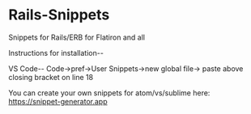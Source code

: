 # Rails-Snippets
Snippets for Rails/ERB for Flatiron and all

Instructions for installation--

VS Code-- Code->pref->User Snippets->new global file-> paste above closing bracket on line 18


You can create your own snippets for atom/vs/sublime here: https://snippet-generator.app
